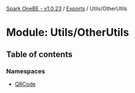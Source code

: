 [Spark OneBE - v1.0.23](../README.md) / [Exports](../modules.md) / Utils/OtherUtils

# Module: Utils/OtherUtils

## Table of contents

### Namespaces

- [QRCode](Utils_OtherUtils.QRCode.md)
